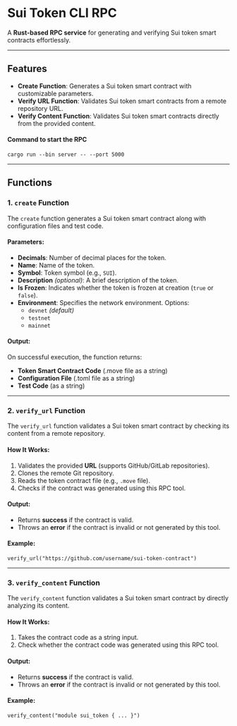 # Sui Token CLI RPC

A **Rust-based RPC service** for generating and verifying Sui token smart contracts effortlessly.

---
## Features

- **Create Function**: Generates a Sui token smart contract with customizable parameters.
- **Verify URL Function**: Validates Sui token smart contracts from a remote repository URL.
- **Verify Content Function**: Validates Sui token smart contracts directly from the provided content.

#### Command to start the RPC
```
cargo run --bin server -- --port 5000
```

---

## Functions

### 1. `create` Function
The `create` function generates a Sui token smart contract along with configuration files and test code.

#### Parameters:
- **Decimals**: Number of decimal places for the token.
- **Name**: Name of the token.
- **Symbol**: Token symbol (e.g., `SUI`).
- **Description** *(optional)*: A brief description of the token.
- **Is Frozen**: Indicates whether the token is frozen at creation (`true` or `false`).
- **Environment**: Specifies the network environment. Options:
  - `devnet` *(default)*
  - `testnet`
  - `mainnet`

#### Output:
On successful execution, the function returns:
- **Token Smart Contract Code** (.move file as a string)
- **Configuration File** (.toml file as a string)
- **Test Code** (as a string)

---

### 2. `verify_url` Function
The `verify_url` function validates a Sui token smart contract by checking its content from a remote repository.

#### How It Works:
1. Validates the provided **URL** (supports GitHub/GitLab repositories).
2. Clones the remote Git repository.
3. Reads the token contract file (e.g., `.move` file).
4. Checks if the contract was generated using this RPC tool.

#### Output:
- Returns **success** if the contract is valid.
- Throws an **error** if the contract is invalid or not generated by this tool.

#### Example:
```text
verify_url("https://github.com/username/sui-token-contract")
```
---

### 3. `verify_content` Function
The `verify_content` function validates a Sui token smart contract by directly analyzing its content.

#### How It Works:
1. Takes the contract code as a string input.
2. Check whether the contract code was generated using this RPC tool.

#### Output:
- Returns **success** if the contract is valid. 
- Throws an **error** if the contract is invalid or not generated by this tool.

#### Example:
```text
verify_content("module sui_token { ... }")
```

